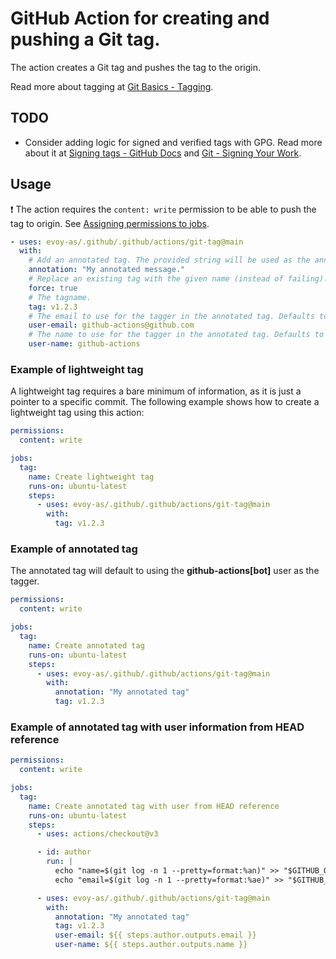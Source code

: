 # GitHub Action for creating and pushing a Git tag.

The action creates a Git tag and pushes the tag to the origin.

Read more about tagging at [Git Basics - Tagging](https://git-scm.com/book/en/v2/Git-Basics-Tagging).

## TODO

- Consider adding logic for signed and verified tags with GPG. Read more about it at [Signing tags - GitHub Docs](https://docs.github.com/en/authentication/managing-commit-signature-verification/signing-tags) and [Git - Signing Your Work](https://git-scm.com/book/en/v2/Git-Tools-Signing-Your-Work).

## Usage

:exclamation: The action requires the `content: write` permission to be able to push the tag to origin. See [Assigning permissions to jobs](https://docs.github.com/en/actions/using-jobs/assigning-permissions-to-jobs).

```yaml
- uses: evoy-as/.github/.github/actions/git-tag@main
  with:
    # Add an annotated tag. The provided string will be used as the annotation message. Defaults to null.
    annotation: "My annotated message."
    # Replace an existing tag with the given name (instead of failing). Defaults to false.
    force: true
    # The tagname.
    tag: v1.2.3
    # The email to use for the tagger in the annotated tag. Defaults to github-actions[bot]@users.noreply.github.com.
    user-email: github-actions@github.com
    # The name to use for the tagger in the annotated tag. Defaults to github-actions.
    user-name: github-actions
```

### Example of lightweight tag

A lightweight tag requires a bare minimum of information, as it is just a pointer to a specific commit. The following example shows how to create a lightweight tag using this action:

```yaml
permissions:
  content: write

jobs:
  tag:
    name: Create lightweight tag
    runs-on: ubuntu-latest
    steps:
      - uses: evoy-as/.github/.github/actions/git-tag@main
        with:
          tag: v1.2.3
```

### Example of annotated tag

The annotated tag will default to using the **github-actions[bot]** user as the tagger.

```yaml
permissions:
  content: write

jobs:
  tag:
    name: Create annotated tag
    runs-on: ubuntu-latest
    steps:
      - uses: evoy-as/.github/.github/actions/git-tag@main
        with:
          annotation: "My annotated tag"
          tag: v1.2.3
```

### Example of annotated tag with user information from HEAD reference

```yaml
permissions:
  content: write

jobs:
  tag:
    name: Create annotated tag with user from HEAD reference
    runs-on: ubuntu-latest
    steps:
      - uses: actions/checkout@v3

      - id: author
        run: |
          echo "name=$(git log -n 1 --pretty=format:%an)" >> "$GITHUB_OUTPUT"
          echo "email=$(git log -n 1 --pretty=format:%ae)" >> "$GITHUB_OUTPUT"

      - uses: evoy-as/.github/.github/actions/git-tag@main
        with:
          annotation: "My annotated tag"
          tag: v1.2.3
          user-email: ${{ steps.author.outputs.email }}
          user-name: ${{ steps.author.outputs.name }}
```
